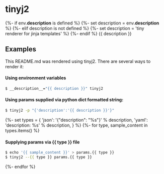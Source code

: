 tinyj2
======
{%- if env.__description__ is defined %}
{%- set description = env.__description__ %}
{%- elif description is not defined %}
{%- set description = 'tiny renderer for jinja templates' %}
{%- endif %} 
{{ description }}

Examples
--------

This README.md was rendered using tinyj2. There are several ways to render it:

#### Using environment variables
```bash
$ __description__="{{ description }}" tinyj2
```

#### Using params supplied via python dict formatted string:
```bash
$ tinyj2 -p "{'description':'{{ description }}'}"
```
{%- set types = {
  'json': '{"description": "%s"}' % description,
  'yaml': 'description: %s' % description,
} %}
{%- for type, sample_content in types.items() %}
#### Supplying params via {{ type }} file
```bash
$ echo '{{ sample_content }}' > params.{{ type }}
$ tinyj2 --{{ type }} params.{{ type }}
```
{%- endfor %}